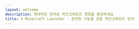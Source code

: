 ```yaml
---
layout: welcome
description: 현대적인 런처로 마인크래프트 경험을 향상하세요
title: X Minecraft Launcher - 완전한 기능을 갖춘 마인크래프트 런처
---
```

